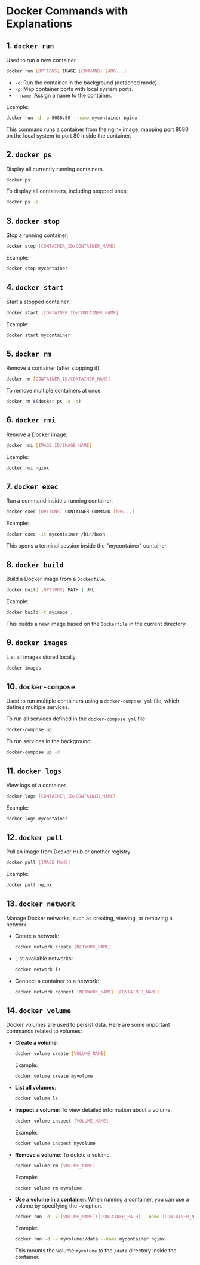 
# Docker Commands with Explanations

## 1. `docker run`
Used to run a new container.

```bash
docker run [OPTIONS] IMAGE [COMMAND] [ARG...]
```

- `-d`: Run the container in the background (detached mode).
- `-p`: Map container ports with local system ports.
- `--name`: Assign a name to the container.

Example:
```bash
docker run -d -p 8080:80 --name mycontainer nginx
```
This command runs a container from the nginx image, mapping port 8080 on the local system to port 80 inside the container.

## 2. `docker ps`
Display all currently running containers.

```bash
docker ps
```

To display all containers, including stopped ones:
```bash
docker ps -a
```

## 3. `docker stop`
Stop a running container.

```bash
docker stop [CONTAINER_ID/CONTAINER_NAME]
```

Example:
```bash
docker stop mycontainer
```

## 4. `docker start`
Start a stopped container.

```bash
docker start [CONTAINER_ID/CONTAINER_NAME]
```

Example:
```bash
docker start mycontainer
```

## 5. `docker rm`
Remove a container (after stopping it).

```bash
docker rm [CONTAINER_ID/CONTAINER_NAME]
```

To remove multiple containers at once:
```bash
docker rm $(docker ps -a -q)
```

## 6. `docker rmi`
Remove a Docker image.

```bash
docker rmi [IMAGE_ID/IMAGE_NAME]
```

Example:
```bash
docker rmi nginx
```

## 7. `docker exec`
Run a command inside a running container.

```bash
docker exec [OPTIONS] CONTAINER COMMAND [ARG...]
```

Example:
```bash
docker exec -it mycontainer /bin/bash
```
This opens a terminal session inside the "mycontainer" container.

## 8. `docker build`
Build a Docker image from a `Dockerfile`.

```bash
docker build [OPTIONS] PATH | URL
```

Example:
```bash
docker build -t myimage .
```
This builds a new image based on the `Dockerfile` in the current directory.

## 9. `docker images`
List all images stored locally.

```bash
docker images
```

## 10. `docker-compose`
Used to run multiple containers using a `docker-compose.yml` file, which defines multiple services.

To run all services defined in the `docker-compose.yml` file:
```bash
docker-compose up
```

To run services in the background:
```bash
docker-compose up -d
```

## 11. `docker logs`
View logs of a container.

```bash
docker logs [CONTAINER_ID/CONTAINER_NAME]
```

Example:
```bash
docker logs mycontainer
```

## 12. `docker pull`
Pull an image from Docker Hub or another registry.

```bash
docker pull [IMAGE_NAME]
```

Example:
```bash
docker pull nginx
```

## 13. `docker network`
Manage Docker networks, such as creating, viewing, or removing a network.

- Create a network:
  ```bash
  docker network create [NETWORK_NAME]
  ```

- List available networks:
  ```bash
  docker network ls
  ```

- Connect a container to a network:
  ```bash
  docker network connect [NETWORK_NAME] [CONTAINER_NAME]
  ```

## 14. `docker volume`
Docker volumes are used to persist data. Here are some important commands related to volumes:

- **Create a volume**:
  ```bash
  docker volume create [VOLUME_NAME]
  ```

  Example:
  ```bash
  docker volume create myvolume
  ```

- **List all volumes**:
  ```bash
  docker volume ls
  ```

- **Inspect a volume**:
  To view detailed information about a volume.
  ```bash
  docker volume inspect [VOLUME_NAME]
  ```

  Example:
  ```bash
  docker volume inspect myvolume
  ```

- **Remove a volume**:
  To delete a volume.
  ```bash
  docker volume rm [VOLUME_NAME]
  ```

  Example:
  ```bash
  docker volume rm myvolume
  ```

- **Use a volume in a container**:
  When running a container, you can use a volume by specifying the `-v` option.

  ```bash
  docker run -d -v [VOLUME_NAME]:[CONTAINER_PATH] --name [CONTAINER_NAME] [IMAGE]
  ```

  Example:
  ```bash
  docker run -d -v myvolume:/data --name mycontainer nginx
  ```
  This mounts the volume `myvolume` to the `/data` directory inside the container.
